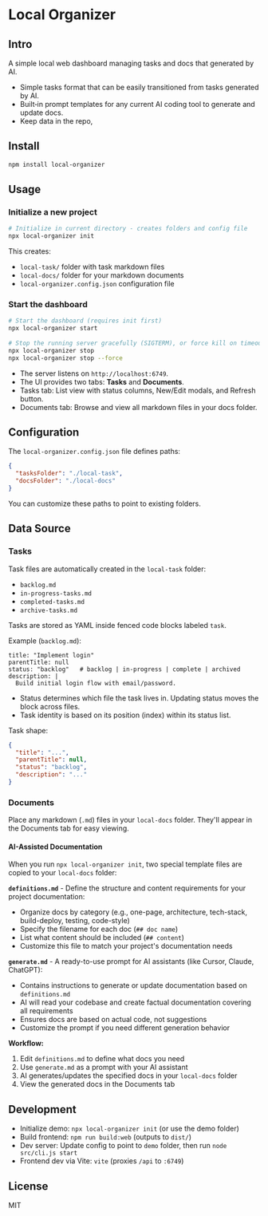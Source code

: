 # Local Organizer

## Intro
A simple local web dashboard managing tasks and docs that generated by AI. 
- Simple tasks format that can be easily transitioned from tasks generated by AI. 
- Built‑in prompt templates for any current AI coding tool to generate and update docs.
- Keep data in the repo, 

## Install

```bash
npm install local-organizer
```

## Usage

### Initialize a new project

```bash
# Initialize in current directory - creates folders and config file
npx local-organizer init
```

This creates:
- `local-task/` folder with task markdown files
- `local-docs/` folder for your markdown documents
- `local-organizer.config.json` configuration file

### Start the dashboard

```bash
# Start the dashboard (requires init first)
npx local-organizer start
 
# Stop the running server gracefully (SIGTERM), or force kill on timeout
npx local-organizer stop
npx local-organizer stop --force
```

- The server listens on `http://localhost:6749`.
- The UI provides two tabs: **Tasks** and **Documents**.
- Tasks tab: List view with status columns, New/Edit modals, and Refresh button.
- Documents tab: Browse and view all markdown files in your docs folder.

## Configuration

The `local-organizer.config.json` file defines paths:

```json
{
  "tasksFolder": "./local-task",
  "docsFolder": "./local-docs"
}
```

You can customize these paths to point to existing folders.

## Data Source

### Tasks

Task files are automatically created in the `local-task` folder:
- `backlog.md`
- `in-progress-tasks.md`
- `completed-tasks.md`
- `archive-tasks.md`

Tasks are stored as YAML inside fenced code blocks labeled `task`.

Example (`backlog.md`):

```task
title: "Implement login"
parentTitle: null
status: "backlog"   # backlog | in-progress | complete | archived
description: |
  Build initial login flow with email/password.
```

- Status determines which file the task lives in. Updating status moves the block across files.
- Task identity is based on its position (index) within its status list.

Task shape:
```json
{
  "title": "...",
  "parentTitle": null,
  "status": "backlog",
  "description": "..."
}
```

### Documents

Place any markdown (`.md`) files in your `local-docs` folder. They'll appear in the Documents tab for easy viewing.

#### AI-Assisted Documentation

When you run `npx local-organizer init`, two special template files are copied to your `local-docs` folder:

**`definitions.md`** - Define the structure and content requirements for your project documentation:
- Organize docs by category (e.g., one-page, architecture, tech-stack, build-deploy, testing, code-style)
- Specify the filename for each doc (`## doc name`)
- List what content should be included (`## content`)
- Customize this file to match your project's documentation needs

**`generate.md`** - A ready-to-use prompt for AI assistants (like Cursor, Claude, ChatGPT):
- Contains instructions to generate or update documentation based on `definitions.md`
- AI will read your codebase and create factual documentation covering all requirements
- Ensures docs are based on actual code, not suggestions
- Customize the prompt if you need different generation behavior

**Workflow:**
1. Edit `definitions.md` to define what docs you need
2. Use `generate.md` as a prompt with your AI assistant
3. AI generates/updates the specified docs in your `local-docs` folder
4. View the generated docs in the Documents tab

## Development

- Initialize demo: `npx local-organizer init` (or use the demo folder)
- Build frontend: `npm run build:web` (outputs to `dist/`)
- Dev server: Update config to point to `demo` folder, then run `node src/cli.js start`
- Frontend dev via Vite: `vite` (proxies `/api` to `:6749`)


## License

MIT